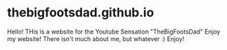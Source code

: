 # thebigfootsdad.github.io

Hello!
THis is a website for the Youtube Sensation "TheBigFootsDad"
Enjoy my website!
There isn't much about me, but whatever :) 
Enjoy!
